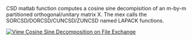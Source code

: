 CSD matlab function computes a cosine sine decompisition of an m-by-m partitioned orthogonal/unitary matrix X. The mex calls the SORCSD/DORCSD/CUNCSD/ZUNCSD named LAPACK functions.

[![View Cosine Sine Decomposition on File Exchange](https://www.mathworks.com/matlabcentral/images/matlab-file-exchange.svg)](https://www.mathworks.com/matlabcentral/fileexchange/50402-cosine-sine-decomposition)
